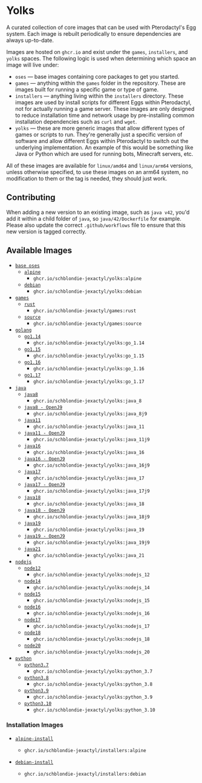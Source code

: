 # Yolks

A curated collection of core images that can be used with Pterodactyl's Egg system. Each image is rebuilt
periodically to ensure dependencies are always up-to-date.

Images are hosted on `ghcr.io` and exist under the `games`, `installers`, and `yolks` spaces. The following logic
is used when determining which space an image will live under:

* `oses` — base images containing core packages to get you started.
* `games` — anything within the `games` folder in the repository. These are images built for running a specific game
or type of game.
* `installers` — anything living within the `installers` directory. These images are used by install scripts for different
Eggs within Pterodactyl, not for actually running a game server. These images are only designed to reduce installation time
and network usage by pre-installing common installation dependencies such as `curl` and `wget`.
* `yolks` — these are more generic images that allow different types of games or scripts to run. They're generally just
a specific version of software and allow different Eggs within Pterodactyl to switch out the underlying implementation. An
example of this would be something like Java or Python which are used for running bots, Minecraft servers, etc.

All of these images are available for `linux/amd64` and `linux/arm64` versions, unless otherwise specified, to use
these images on an arm64 system, no modification to them or the tag is needed, they should just work.

## Contributing

When adding a new version to an existing image, such as `java v42`, you'd add it within a child folder of `java`, so
`java/42/Dockerfile` for example. Please also update the correct `.github/workflows` file to ensure that this new version
is tagged correctly.

## Available Images

* [`base oses`](https://github.com/schblondie/yolks/tree/master/oses)
  * [`alpine`](https://github.com/schblondie/yolks/tree/master/oses/alpine)
    * `ghcr.io/schblondie-jexactyl/yolks:alpine`
  * [`debian`](https://github.com/schblondie/yolks/tree/master/oses/debian)
    * `ghcr.io/schblondie-jexactyl/yolks:debian`
* [`games`](https://github.com/schblondie/yolks/tree/master/games)
  * [`rust`](https://github.com/schblondie/yolks/tree/master/games/rust)
    * `ghcr.io/schblondie-jexactyl/games:rust`
  * [`source`](https://github.com/schblondie/yolks/tree/master/games/source)
    * `ghcr.io/schblondie-jexactyl/games:source`
* [`golang`](https://github.com/schblondie/yolks/tree/master/go)
  * [`go1.14`](https://github.com/schblondie/yolks/tree/master/go/1.14)
    * `ghcr.io/schblondie-jexactyl/yolks:go_1.14`
  * [`go1.15`](https://github.com/schblondie/yolks/tree/master/go/1.15)
    * `ghcr.io/schblondie-jexactyl/yolks:go_1.15`
  * [`go1.16`](https://github.com/schblondie/yolks/tree/master/go/1.16)
    * `ghcr.io/schblondie-jexactyl/yolks:go_1.16`
  * [`go1.17`](https://github.com/schblondie/yolks/tree/master/go/1.17)
    * `ghcr.io/schblondie-jexactyl/yolks:go_1.17`
* [`java`](https://github.com/schblondie/yolks/tree/master/java)
  * [`java8`](https://github.com/schblondie/yolks/tree/master/java/8)
    * `ghcr.io/schblondie-jexactyl/yolks:java_8`
  * [`java8 - OpenJ9`](https://github.com/schblondie/yolks/tree/master/java/8j9)
    * `ghcr.io/schblondie-jexactyl/yolks:java_8j9`
  * [`java11`](https://github.com/schblondie/yolks/tree/master/java/11)
    * `ghcr.io/schblondie-jexactyl/yolks:java_11`
  * [`java11 - OpenJ9`](https://github.com/schblondie/yolks/tree/master/java/11j9)
    * `ghcr.io/schblondie-jexactyl/yolks:java_11j9`
  * [`java16`](https://github.com/schblondie/yolks/tree/master/java/16)
    * `ghcr.io/schblondie-jexactyl/yolks:java_16`
  * [`java16 - OpenJ9`](https://github.com/schblondie/yolks/tree/master/java/16j9)
    * `ghcr.io/schblondie-jexactyl/yolks:java_16j9`
  * [`java17`](https://github.com/schblondie/yolks/tree/master/java/17)
    * `ghcr.io/schblondie-jexactyl/yolks:java_17`
  * [`java17 - OpenJ9`](https://github.com/schblondie/yolks/tree/master/java/17j9)
    * `ghcr.io/schblondie-jexactyl/yolks:java_17j9`
  * [`java18`](https://github.com/schblondie/yolks/tree/master/java/18)
    * `ghcr.io/schblondie-jexactyl/yolks:java_18`
  * [`java18 - OpenJ9`](https://github.com/schblondie/yolks/tree/master/java/18j9)
    * `ghcr.io/schblondie-jexactyl/yolks:java_18j9`
  * [`java19`](https://github.com/schblondie/yolks/tree/master/java/19)
    * `ghcr.io/schblondie-jexactyl/yolks:java_19`
  * [`java19 - OpenJ9`](https://github.com/schblondie/yolks/tree/master/java/19j9)
    * `ghcr.io/schblondie-jexactyl/yolks:java_19j9`
  * [`java21`](https://github.com/schblondie/yolks/tree/master/java/21)
    * `ghcr.io/schblondie-jexactyl/yolks:java_21`
* [`nodejs`](https://github.com/schblondie/yolks/tree/master/nodejs)
  * [`node12`](https://github.com/schblondie/yolks/tree/master/nodejs/12)
    * `ghcr.io/schblondie-jexactyl/yolks:nodejs_12`
  * [`node14`](https://github.com/schblondie/yolks/tree/master/nodejs/14)
    * `ghcr.io/schblondie-jexactyl/yolks:nodejs_14`
  * [`node15`](https://github.com/schblondie/yolks/tree/master/nodejs/15)
    * `ghcr.io/schblondie-jexactyl/yolks:nodejs_15`
  * [`node16`](https://github.com/schblondie/yolks/tree/master/nodejs/16)
    * `ghcr.io/schblondie-jexactyl/yolks:nodejs_16`
  * [`node17`](https://github.com/schblondie/yolks/tree/master/nodejs/17)
    * `ghcr.io/schblondie-jexactyl/yolks:nodejs_17`
  * [`node18`](https://github.com/schblondie/yolks/tree/master/nodejs/18)
    * `ghcr.io/schblondie-jexactyl/yolks:nodejs_18`
  * [`node20`](https://github.com/schblondie/yolks/tree/master/nodejs/18)
    * `ghcr.io/schblondie-jexactyl/yolks:nodejs_20`
* [`python`](https://github.com/schblondie/yolks/tree/master/python)
  * [`python3.7`](https://github.com/schblondie/yolks/tree/master/python/3.7)
    * `ghcr.io/schblondie-jexactyl/yolks:python_3.7`
  * [`python3.8`](https://github.com/schblondie/yolks/tree/master/python/3.8)
    * `ghcr.io/schblondie-jexactyl/yolks:python_3.8`
  * [`python3.9`](https://github.com/schblondie/yolks/tree/master/python/3.9)
    * `ghcr.io/schblondie-jexactyl/yolks:python_3.9`
  * [`python3.10`](https://github.com/schblondie/yolks/tree/master/python/3.10)
    * `ghcr.io/schblondie-jexactyl/yolks:python_3.10`

### Installation Images

* [`alpine-install`](https://github.com/schblondie/yolks/tree/master/installers/alpine)
  * `ghcr.io/schblondie-jexactyl/installers:alpine`

* [`debian-install`](https://github.com/schblondie/yolks/tree/master/installers/debian)
  * `ghcr.io/schblondie-jexactyl/installers:debian`
